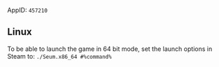 AppID: `457210`

Linux
-----

To be able to launch the game in 64 bit mode, set the launch options in Steam to: `./Seum.x86_64 #%command%`

